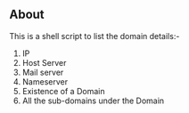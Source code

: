 About
-----
This is a shell script to list the domain details:-
1. IP
2. Host Server
3. Mail server
4. Nameserver
5. Existence of a Domain
6. All the sub-domains under the Domain 
